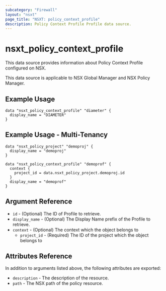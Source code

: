 ```yaml
---
subcategory: "Firewall"
layout: "nsxt"
page_title: "NSXT: policy_context_profile"
description: Policy Context Profile Profile data source.
---
```


# nsxt_policy_context_profile

This data source provides information about Policy Context Profile configured on NSX.

This data source is applicable to NSX Global Manager and NSX Policy Manager.

## Example Usage

```hcl
data "nsxt_policy_context_profile" "diameter" {
  display_name = "DIAMETER"
}
```

## Example Usage - Multi-Tenancy

```hcl
data "nsxt_policy_project" "demoproj" {
  display_name = "demoproj"
}

data "nsxt_policy_context_profile" "demoprof" {
  context {
    project_id = data.nsxt_policy_project.demoproj.id
  }
  display_name = "demoprof"
}
```

## Argument Reference

* `id` - (Optional) The ID of Profile to retrieve.
* `display_name` - (Optional) The Display Name prefix of the Profile to retrieve.
* `context` - (Optional) The context which the object belongs to
    * `project_id` - (Required) The ID of the project which the object belongs to

## Attributes Reference

In addition to arguments listed above, the following attributes are exported:

* `description` - The description of the resource.
* `path` - The NSX path of the policy resource.
